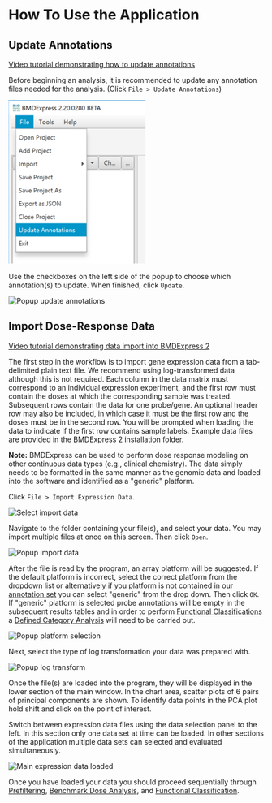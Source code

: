 How To Use the Application
==========================

Update Annotations
------------------

[Video tutorial demonstrating how to update annotations](https://www.youtube.com/watch?v=z1nf2GX93uk&index=3&list=PLX2Rd5DjtiTeR84Z4wRSUmKYMoAbilZEc)

Before beginning an analysis, it is recommended to update any annotation files needed for the analysis. (Click `File > Update Annotations`)

![Select update annotations](https://raw.githubusercontent.com/auerbachs/BMDExpress-2/master/media/select-update-annotations.png)

Use the checkboxes on the left side of the popup to choose which annotation(s) to update. When finished, click `Update`.

![Popup update annotations](https://raw.githubusercontent.com/auerbachs/BMDExpress-2.0/master/media/popup-update-annotations.png)

Import Dose-Response Data
-------------------------

[Video tutorial demonstrating data import into BMDExpress 2](https://www.youtube.com/watch?v=TuF31IGblnQ&list=PLX2Rd5DjtiTeR84Z4wRSUmKYMoAbilZEc&index=4)

The first step in the workflow is to import gene expression data from a tab-delimited plain text file. We recommend using log-transformed data although this is not required. Each column in the data matrix must correspond to an individual expression experiment, and the first row must contain the doses at which the corresponding sample was treated. Subsequent rows contain the data for one probe/gene. An optional header row may also be included, in which case it must be the first row and the doses must be in the second row. You will be prompted when loading the data to indicate if the first row contains sample labels. Example data files are provided in the BMDExpress 2 installation folder.

**Note:** BMDExpress can be used to perform dose response modeling on other continuous data types (e.g., clinical chemistry). The data simply needs to be formatted in the same manner as the genomic data and loaded into the software and identified as a "generic" platform.

Click `File > Import Expression Data`.

![Select import data](https://raw.githubusercontent.com/auerbachs/BMDExpress-2.0/master/media/select-import-data.png)

Navigate to the folder containing your file(s), and select your data. You may import multiple files at once on this screen. Then click `Open`.

![Popup import data](https://raw.githubusercontent.com/auerbachs/BMDExpress-2.0/master/media/popup-import-data.png)

After the file is read by the program, an array platform will be suggested. If the default platform is incorrect, select the correct platform from the dropdown list or alternatively if you platform is not contained in our [annotation set](how-to-use-the-application.md#update-annotations) you can select "generic" from the drop down. Then click `OK`. If "generic" platform is selected probe annotations will be empty in the subsequent results tables and in order to perform [Functional Classifications](functional-classifications.md) a [Defined Category Analysis](functional-classifications.md#defined-category-analysis) will need to be carried out.

![Popup platform selection](https://raw.githubusercontent.com/auerbachs/BMDExpress-2.0/master/media/popup-platform-selection.png)

Next, select the type of log transformation your data was prepared with.

![Popup log transform](https://raw.githubusercontent.com/auerbachs/BMDExpress-2.0/master/media/popup-log-transform.png)

Once the file(s) are loaded into the program, they will be displayed in the lower section of the main window. In the chart area, scatter plots of 6 pairs of principal components are shown. To identify data points in the PCA plot hold shift and click on the point of interest.

Switch between expression data files using the data selection panel to the left. In this section only one data set at time can be loaded. In other sections of the application multiple data sets can selected and evaluated simultaneously.

![Main expression data loaded](https://raw.githubusercontent.com/auerbachs/BMDExpress-2.0/master/media/main-expression-data-loaded.png)

Once you have loaded your data you should proceed sequentially through [Prefiltering](statistical-and-fold-change-prefiltering.md), [Benchmark Dose Analysis](benchmark-dose-analysis.md), and [Functional Classification](functional-classifications.md).